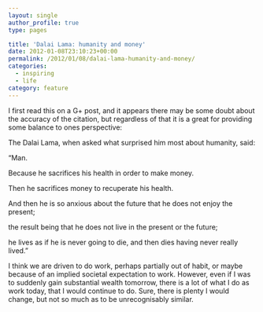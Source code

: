 ```yaml
---
layout: single
author_profile: true
type: pages

title: 'Dalai Lama: humanity and money'
date: 2012-01-08T23:10:23+00:00
permalink: /2012/01/08/dalai-lama-humanity-and-money/
categories:
  - inspiring
  - life
category: feature
---
```

I first read this on a G+ post, and it appears there may be some doubt about the accuracy of the citation, but regardless of that it is a great for providing some balance to ones perspective:

The Dalai Lama, when asked what surprised him most about humanity, said:

“Man.

Because he sacrifices his health in order to make money.

Then he sacrifices money to recuperate his health.

And then he is so anxious about the future that he does not enjoy the present;

the result being that he does not live in the present or the future;

he lives as if he is never going to die, and then dies having never really lived.”

I think we are driven to do work, perhaps partially out of habit, or maybe because of an implied societal expectation to work. However, even if I was to suddenly gain substantial wealth tomorrow, there is a lot of what I do as work today, that I would continue to do. Sure, there is plenty I would change, but not so much as to be unrecognisably similar.
